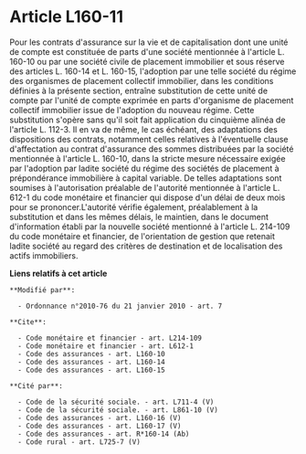 # Article L160-11

Pour les contrats d'assurance sur la vie et de capitalisation dont une unité de compte est constituée de parts d'une société
mentionnée à l'article L. 160-10 ou par une société civile de placement immobilier et sous réserve des articles L. 160-14 et
L. 160-15, l'adoption par une telle société du régime des organismes de placement collectif immobilier, dans les conditions
définies à la présente section, entraîne substitution de cette unité de compte par l'unité de compte exprimée en parts
d'organisme de placement collectif immobilier issue de l'adoption du nouveau régime. Cette substitution s'opère sans qu'il
soit fait application du cinquième alinéa de l'article L. 112-3. Il en va de même, le cas échéant, des adaptations des
dispositions des contrats, notamment celles relatives à l'éventuelle clause d'affectation au contrat d'assurance des sommes
distribuées par la société mentionnée à l'article L. 160-10, dans la stricte mesure nécessaire exigée par l'adoption par
ladite société du régime des sociétés de placement à prépondérance immobilière à capital variable. De telles adaptations sont
soumises à l'autorisation préalable de l'autorité mentionnée à l'article L. 612-1 du code monétaire et financier qui dispose
d'un délai de deux mois pour se prononcer.L'autorité vérifie également, préalablement à la substitution et dans les mêmes
délais, le maintien, dans le document d'information établi par la nouvelle société mentionné à l'article L. 214-109 du code
monétaire et financier, de l'orientation de gestion que retenait ladite société au regard des critères de destination et de
localisation des actifs immobiliers.

**Liens relatifs à cet article**

	**Modifié par**:

	  - Ordonnance n°2010-76 du 21 janvier 2010 - art. 7

	**Cite**:

	  - Code monétaire et financier - art. L214-109
	  - Code monétaire et financier - art. L612-1
	  - Code des assurances - art. L160-10
	  - Code des assurances - art. L160-14
	  - Code des assurances - art. L160-15

	**Cité par**:

	  - Code de la sécurité sociale. - art. L711-4 (V)
	  - Code de la sécurité sociale. - art. L861-10 (V)
	  - Code des assurances - art. L160-16 (V)
	  - Code des assurances - art. L160-17 (V)
	  - Code des assurances - art. R*160-14 (Ab)
	  - Code rural - art. L725-7 (V)
